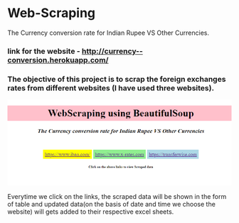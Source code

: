 # Web-Scraping
The Currency conversion rate for Indian Rupee VS Other Currencies.
### link for the website - http://currency--conversion.herokuapp.com/

### The objective of this project is to scrap the foreign exchanges rates from different websites (I have used three websites).
![](docs/img1.PNG)

Everytime we click on the links, the scraped data will be shown in the form of table and updated data(on the basis of date and time we choose the website) will gets added to their respective excel sheets.
